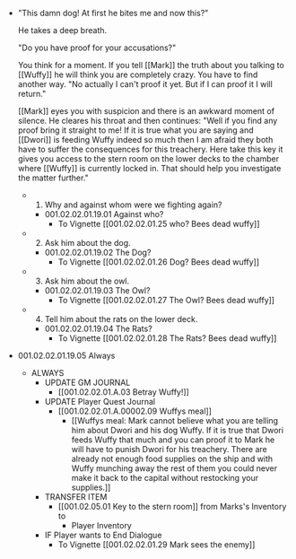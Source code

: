 - "This damn dog! At first he bites me and now this?" 
  
  He takes a deep breath.
  
  "Do you have proof for your accusations?"
  
  You think for a moment. If you tell [[Mark]] the truth about you talking to [[Wuffy]] he will think you are completely crazy. You have to find another way. "No actually I can't proof it yet. But if I can proof it I will return."
  
  [[Mark]] eyes you with suspicion and there is an awkward moment of silence. He cleares his throat and then continues: "Well if you find any proof bring it straight to me! If it is true what you are saying and [[Dwori]] is feeding Wuffy indeed so much then I am afraid they both have to suffer the consequences for this treachery. Here take this key it gives you access to the stern room on the lower decks to the chamber where [[Wuffy]] is currently locked in. That should help you investigate the matter further."
	- 1. Why and against whom were we fighting again?
		- 001.02.02.01.19.01 Against who?
			- To Vignette [[001.02.02.01.25 who? Bees dead wuffy]]
	- 2. Ask him about the dog.
		- 001.02.02.01.19.02 The Dog?
			- To Vignette [[001.02.02.01.26 Dog? Bees dead wuffy]]
	- 3. Ask him about the owl.
		- 001.02.02.01.19.03 The Owl?
			- To Vignette [[001.02.02.01.27 The Owl? Bees dead wuffy]]
	- 4. Tell him about the rats on the lower deck.
		- 001.02.02.01.19.04 The Rats?
			- To Vignette [[001.02.02.01.28 The Rats? Bees dead wuffy]]
- 001.02.02.01.19.05 Always
	- ALWAYS
		- UPDATE GM JOURNAL
			- [[001.02.02.01.A.03 Betray Wuffy!]]
		- UPDATE Player Quest Journal
			- [[001.02.02.01.A.00002.09 Wuffys meal]]
				- [[Wuffys meal: Mark cannot believe what you are telling him about Dwori and his dog Wuffy. If it is true that Dwori feeds Wuffy that much and you can proof it to Mark he will have to punish Dwori for his treachery. There are already not enough food supplies on the ship and with Wuffy munching away the rest of them you could never make it back to the capital without restocking your supplies.]]
		- TRANSFER ITEM
			- [[001.02.05.01 Key to the stern room]] from Marks's Inventory to
				- Player Inventory
		- IF Player wants to End Dialogue
			- To Vignette [[001.02.02.01.29 Mark sees the enemy]]
